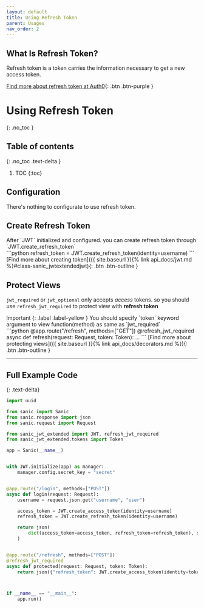 ```yaml
---
layout: default
title: Using Refresh Token
parent: Usages
nav_order: 2
---
```


## What Is Refresh Token?

Refresh token is a token carries the information necessary to get a new access token.

[Find more about refresh token at Auth0](https://auth0.com/blog/refresh-tokens-what-are-they-and-when-to-use-them/){: .btn .btn-purple }

# Using Refresh Token
{: .no_toc }

## Table of contents
{: .no_toc .text-delta }

1. TOC
{:toc}


## Configuration

There's nothing to configurate to use refresh token.

## Create Refresh Token

<div class="code-example" markdown="1">
After `JWT` initialized and configured. you can create refresh token through `JWT.create_refresh_token`
</div>
```python
refresh_token = JWT.create_refresh_token(identity=username)
```
[Find more about creating token]({{ site.baseurl }}{% link api_docs/jwt.md %}#class-sanic_jwtextendedjwt){: .btn .btn-outline }

## Protect Views

`jwt_required` or `jwt_optional` only accepts *access* tokens. so you should use `refresh_jwt_required` to protect view with **refresh token**

<div class="code-example" markdown="1">
Important
{: .label .label-yellow }
You should specify `token` keyword argument to view function(method) as same as `jwt_required`
</div>
```python
@app.route("/refresh", methods=["GET"])
@refresh_jwt_required
async def refresh(request: Request, token: Token):
    ...
```
[Find more about protecting views]({{ site.baseurl }}{% link api_docs/decorators.md %}){: .btn .btn-outline }

---

## Full Example Code
{: .text-delta}


```python
import uuid

from sanic import Sanic
from sanic.response import json
from sanic.request import Request

from sanic_jwt_extended import JWT, refresh_jwt_required 
from sanic_jwt_extended.tokens import Token

app = Sanic(__name__)


with JWT.initialize(app) as manager:
    manager.config.secret_key = "secret"


@app.route("/login", methods=["POST"])
async def login(request: Request):
    username = request.json.get("username", "user")

    access_token = JWT.create_access_token(identity=username)
    refresh_token = JWT.create_refresh_token(identity=username)

    return json(
        dict(access_token=access_token, refresh_token=refresh_token), status=200
    )


@app.route("/refresh", methods=["POST"])
@refresh_jwt_required
async def protected(request: Request, token: Token):
    return json({"refresh_token": JWT.create_access_token(identity=token.identity)})



if __name__ == "__main__":
    app.run()
```